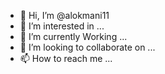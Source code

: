 - 👋 Hi, I’m @alokmani11
- 👀 I’m interested in ...
- 🌱 I’m currently Working ...
- 💞️ I’m looking to collaborate on ...
- 📫 How to reach me ...

<!---
alokmani11/alokmani11 is a ✨ special ✨ repository because its `README.md` (this file) appears on your GitHub profile.
You can click the Preview link to take a look at your changes.
--->
